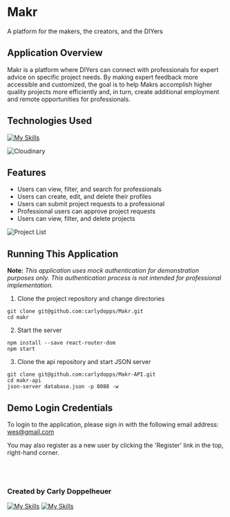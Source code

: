 # Makr

A platform for the makers, the creators, and the DIYers

## Application Overview

Makr is a platform where DIYers can connect with professionals for expert advice on specific project needs. By making expert feedback more accessible and customized, the goal is to help Makrs accomplish higher quality projects more efficiently and, in turn, create additional employment and remote opportunities for professionals. 

## Technologies Used
[![My Skills](https://skills.thijs.gg/icons?i=js,react,html,css,git)](https://skills.thijs.gg)

![Cloudinary](https://res.cloudinary.com/dupram4w7/image/upload/v1668534325/Screen_Shot_2022-11-15_at_11.43.47_AM_ozrpxh.png)

## Features

- Users can view, filter, and search for professionals
- Users can create, edit, and delete their profiles
- Users can submit project requests to a professional
- Professional users can approve project requests
- Users can view, filter, and delete projects

![Project List](https://res.cloudinary.com/dupram4w7/image/upload/v1668530749/Screen_Shot_2022-11-15_at_10.36.44_AM_naitem.png)

## Running This Application

**Note:** *This application uses mock authentication for demonstration purposes only. This authentication process is not intended for professional implementation.*

1. Clone the project repository and change directories

```
git clone git@github.com:carlydopps/Makr.git
cd makr
```

2. Start the server

```
npm install --save react-router-dom
npm start
```

3. Clone the api repository and start JSON server

```
git clone git@github.com:carlydopps/Makr-API.git
cd makr-api
json-server database.json -p 8088 -w
```

## Demo Login Credentials

To login to the application, please sign in with the following email address: wes@gmail.com

You may also register as a new user by clicking the 'Register' link in the top, right-hand corner.

<br />
<br />

### Created by Carly Doppelheuer
[![My Skills](https://skillicons.dev/icons?i=github)](https://github.com/carlydopps) [![My Skills](https://skillicons.dev/icons?i=linkedin)](https://www.linkedin.com/in/carlydoppelheuer/)
